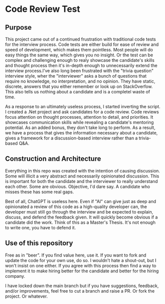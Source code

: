 # Code Review Test

## Purpose

This project came out of a continued frustration with traditional code tests for the interview process. Code tests are either build for ease of review and speed of development, which makes them pointless. Most people will do easy things the same way, which gives you no insight.
Or the test can be complex and challenging enough to realy showcase the candidate's skills and thought process then it's in-depth enough to unnecessarily extend the interview process.I've also long been frustrated with the "trivia question" interview style, wher the "interviewer" asks a bunch of questions that require no knowledge, no interpretation, and no opinion. They have static, discrete, answers that you either remember or look up on StackOverfow. This also tells us nothing about a candidate and is a completel waste of time.

As a response to an ultimately useless process, I started inverting the script. I created a .Net project and ask candidates for a code review. Code reviews focus attention on thought processes, attention to detail, and priorities. It showcases communication skills while revealing a candidate's mentoring potential. As an added bonus, they don't take long to perform. As a result, we have a process that gives the information necessary about a candidate, gives a framework for a discussion-based interview rather than a trivia-based Q&A.

## Construction and Architecture

Everything in this repo was created with the intention of causing discussion. Some will illicit a very abstract and necessarily opinionated discussion. This is important for both the candidate and the interviewer to really understand each other. Some are obvious. Objective, I'd dare say. A candidate who misses these has some real gaps.

Best of all, ChatGPT is useless here. Even if "AI" can give just as deep and opinionated a review of this code as a high-quality developer can, the developer must still go through the interview and be expected to explain, discuss, and defend the feedback given. It will quickly become obvious if a candidate did the work. Think of this as a Master's Thesis. It's not enough to write one, you have to defend it.

## Use of this repository

Free as in "beer". If you find value here, use it. If you want to fork and update the code for your own use, do so. I wouldn't hate a shout-out, but I won't insist on one either. If you agree with this process then find a way to implement it to make hiring better for the candidate and better for the hiring company.

I have locked down the main branch but if you have suggestions, feedback, and/or improvements, feel free to cut a branch and raise a PR. Or fork the project. Or whatever.